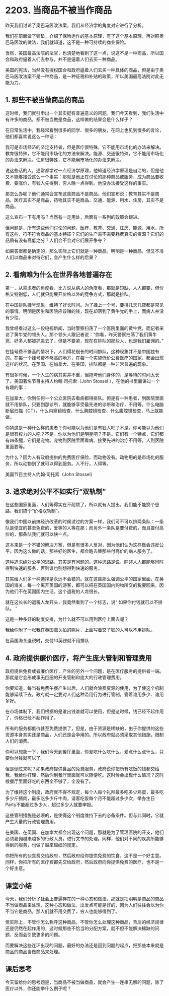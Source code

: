 # 2203. 当商品不被当作商品
昨天我们讨论了奥巴马医改法案，我们从经济学的角度对它进行了分析。

我们在前面做了铺垫，介绍了保险运作的基本原理，有了这个基本原理，再对照奥巴马医改的做法，我们就知道，这不是一种可持续的商业保险。

当然，美国最高法院的法官，也清楚地看到了这一点，说这不是一种商品，所以国会和政府逼着人们去参与，并不是逼着人们去买一种商品。

美国的宪法，当然没有授权国会和政府逼着人们去买一种具体的商品，但是由于奥巴马医改法案不是一种商品，是一种征税和补贴的政策，所以美国最高法院对此无能为力。

## 1. 那些不被当做商品的商品
这时候，我们就引申出一个其实挺有普遍意义的问题。我们今天看到，我们生活中有许多的商品，都不被当做是商品，这样做的结果会是什么样子？

在日常生活中，我经常看到很多的同学、很多的朋友，在网上也见到很多的言论，他们都喜欢说这么一种话：

我可是市场经济的坚定支持者，但是医疗很特殊，它不能用市场化的办法来解决。教育很特殊，它不能用市场化的方法来解决。能源、交通很特殊，它不能用市场化的办法来解决。住房很特殊，它不能用市场化的办法来解决。

说这些话的人，通常都学过一点经济学原理，他知道经济学原理是自洽的，但是他又不能够接受这么一个事实：那就是他正在讨论的那种商品或服务，成为商品要收费、要涨价，有钱人先得到，穷人晚一点得到。他没办法接受这样的事实。

那怎么办呢？他们通常会宣布这些商品不是商品，他们宣布说：教育其实不是商品，医疗其实不是商品，药物其实不是商品，交通、能源、用水、住房，其实不是商品。

这么宣布一下有用吗？当然有一定用处，后面有一系列的政策会跟进。

但问题是，所有这些他们讨论的问题，医疗、教育、交通、住房、能源、用水，所有这些，符不符合商品的基本特征？它们的生产需不需要耗费真实的资源？它们的品质有没有高低之分？人们会不会对它们展开争夺？

如果答案都是确定的，那么实际上它们就是一种商品。明明是一种商品，但又不准人们以商品来对待它们，会产生什么样的后果？

## 2. 看病难为什么在世界各地普遍存在
第一，从需求者的角度看，比方说从病人的角度看，那就是短缺，人人都要，但价格又特别低，人们就只能展开价格以外的竞争方式，那就是排队。

在中国排队挂号现象，维持了好长时间。为了挂上一个号，要排几天几夜都是常见的事情。明明是医生和医院应该赚的钱，现在却落到了黄牛党的手上，而病人并没有少给。

我曾经看过这么一段电视新闻，当时警察扫荡了一个医院里面的黄牛党，而记者采访了黄牛党的领头人。那个领头人跟记者说：“你看，昨天警察扫荡了我们黄牛党，好多人都被抓进去了，但是不要紧，现在在排队的那些人，也是我们雇佣的。”

在挂号费不够高的情况下，人们得花很长的时间排队，这种现象并不是中国独有的。在每一个挂号费不够高的地方，在每一个实施低价公费医疗的国家，都会出现这样的状况。在英国、在加拿大、在美国，排队都是一种非常普遍的现象。

有很多时候，一个人生的病其实并不重，但拖垮他们身体的，是等待的时间太长了。美国著名节目主持人约翰·司托索（John Stossel ），在他的书里面讲过一个有趣的事：

在加拿大，你到任何一个公立医院去看病都得排队。但是有一种患者，到医院里面就不用排队，只要到那诊所，就能够享受最先进的诊断和治疗，不用等。什么电脑断层扫描（CT），什么内窥镜检查、什么胸腔镜检查、什么腹腔镜检查，马上就能做。

你猜这是一种什么样的患者？你可能以为他们是有钱人吧？不是。你可能以为他们是很有权力的人吧？不是。你以为他们是明星吧？不是。它们有一个特点，它们都有四条腿，它们是宠物。宠物到医院里面看病、接受先进的治疗不用等，人到医院里面要等。

为什么？因为人有政府提供的免费医疗保险，而动物没有。动物用的是市场化的服务，所以动物到了就可以得到服务。人不行，人得等。 
 
美国节目主持人约翰·司托索（John Stossel）

## 3. 追求绝对公平不如实行“双轨制”
在这些国家里面，人们等得实在不耐烦了，所以就有人提出，我们能不能换个思路，我们搞个“价格双轨制”。

像我们中国以前搞经济改革的时候试过的方案一样，我们可不可以排两条队：一条队是便宜的甚至免费的，爱等的人等在那；而另外一条队是要付费的，而且要付高价的，那条队我们就可以快一点。

这本来是一个不错的解决方案，但是有很多人反对，因为他们认为这样做会违反公平。因为这么做的话，那些好的医生，都会跑去替那些付高价的病人服务了。

这种追求绝对公平的思路，其实是有问题的。这种思路是说，除非人人都能够同时得到快速的服务，否则谁也别想得到快速的服务。

其实给人们多一种选择是永远不会错的。就在这些那么强调公平的国家里面，在英国的海关，每一个离开英国的游客，都可以把在英国国内购物所交的税要回来，因为他们不在英国国内生活。这个退税的人龙很长。

就在这长长的退税人龙开头，我竟然看到了一个标志，说“ 如果你付钱就可以不排队。 ”

这是一种多好的制度安排，为什么就不可以用到医疗上面去呢？

我给你附了一张我在英国海关拍的照片，上面写着交了钱的人可以不用排队。
 
在英国海关退税时，交付10英镑就不用排队
## 4. 政府提供廉价医疗，将产生庞大管制和管理费用
政府提供免费或者廉价医疗，产生的另外一个问题，是在医疗服务的提供者一端。那就是它会形成事无巨细的开支管制和庞大的行政管理费用。

你要知道，每当有免费午餐产生以后，人们就会浪费资源的使用，为了使这个机制能够延续下去，政府就一定要对人们这种滥用行为进行管制，管着谁用多少、谁用多好。

在市场体制下，我们根据的是谁出钱谁就可以使用，但是这时候，钱已经不起作用了，价格已经不起作用了。

所有的服务都低价甚至免费提供了，但是，由于资源是稀缺的，由于你提供的这些资源本身其实还是商品，人们还是会争用的。所以政府就必须采取其他措施，限制人们的消费。

你可以想象一下，我们今天到餐厅里面，你爱吃什么吃什么，爱点什么点什么，只要你付钱就可以了。

但是倒过来呢？如果政府提供食品的免费服务，政府说你把所有吃饭的钱都交给我，我给你打理，然后你到餐厅里面就可以随便吃。这时候会出现什么情况？这时候餐厅里面好吃的东西全不够了，全没有了。

为了维持这个制度，政府就不得不规定，每个人每个礼拜最多吃多少鸡蛋，最多吃多少斤猪肉，最多吃多少斤牛肉，请客吃饭每个月不能超过多少次，举办生日Party不能超过多少人，超过多少人就要申报。

这些管制措施是必须的，是使得这个制度维持下去的必备条件。但与此同时，它就产生大量的行政管理费用。

在美国、在英国、在加拿大都会出现这个问题，那就是为了管理医院的开支，他们必须雇佣越来越多的行政人员，进行文书的处理。同样，他们对不同的疾病所能够得到的服务，也做了越来越细的规定。

你把所有的伙食费交给政府，然后政府给你提供免费的饮食，这不是一个好主意。同样，你把所有的医疗费都先交给政府，然后政府向你提供免费的医疗，也不是一个好主意。

## 课堂小结
今天，我们分析了社会上普遍存在的一种心态和做法，那就是把明明是商品的商品不当做商品来处理，这种心态和做法，出发点可能是好的，因为人们往往会以为你不当它是商品，那人们就不用交费了，穷人也能够得到了。

但实际上，不管你怎么称呼这种商品，不管你怎么处理这种商品，背后的经济规律还是仍然在起作用的，这时候那些不恰当的分配方案，就不但不能解决稀缺的问题，反而会引致更多的问题。

而要解决这些连环出现的问题，最好的办法还是回到问题的起点，把那些本来就是商品的商品当做商品来处理。

## 课后思考
今天留给你的思考题是，当商品不被当做商品，就会产生一连串无解的问题，除了医疗以外，你还能举什么例子呢？